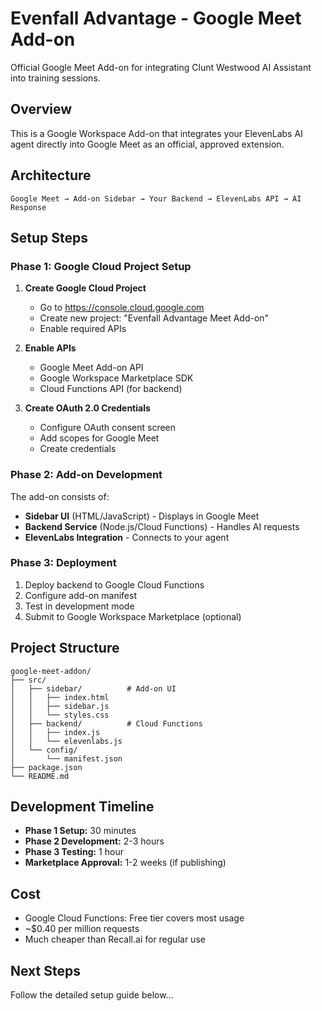 # Evenfall Advantage - Google Meet Add-on

Official Google Meet Add-on for integrating Clunt Westwood AI Assistant into training sessions.

## Overview

This is a Google Workspace Add-on that integrates your ElevenLabs AI agent directly into Google Meet as an official, approved extension.

## Architecture

```
Google Meet → Add-on Sidebar → Your Backend → ElevenLabs API → AI Response
```

## Setup Steps

### Phase 1: Google Cloud Project Setup

1. **Create Google Cloud Project**
   - Go to https://console.cloud.google.com
   - Create new project: "Evenfall Advantage Meet Add-on"
   - Enable required APIs

2. **Enable APIs**
   - Google Meet Add-on API
   - Google Workspace Marketplace SDK
   - Cloud Functions API (for backend)

3. **Create OAuth 2.0 Credentials**
   - Configure OAuth consent screen
   - Add scopes for Google Meet
   - Create credentials

### Phase 2: Add-on Development

The add-on consists of:
- **Sidebar UI** (HTML/JavaScript) - Displays in Google Meet
- **Backend Service** (Node.js/Cloud Functions) - Handles AI requests
- **ElevenLabs Integration** - Connects to your agent

### Phase 3: Deployment

1. Deploy backend to Google Cloud Functions
2. Configure add-on manifest
3. Test in development mode
4. Submit to Google Workspace Marketplace (optional)

## Project Structure

```
google-meet-addon/
├── src/
│   ├── sidebar/          # Add-on UI
│   │   ├── index.html
│   │   ├── sidebar.js
│   │   └── styles.css
│   ├── backend/          # Cloud Functions
│   │   ├── index.js
│   │   └── elevenlabs.js
│   └── config/
│       └── manifest.json
├── package.json
└── README.md
```

## Development Timeline

- **Phase 1 Setup:** 30 minutes
- **Phase 2 Development:** 2-3 hours
- **Phase 3 Testing:** 1 hour
- **Marketplace Approval:** 1-2 weeks (if publishing)

## Cost

- Google Cloud Functions: Free tier covers most usage
- ~$0.40 per million requests
- Much cheaper than Recall.ai for regular use

## Next Steps

Follow the detailed setup guide below...
